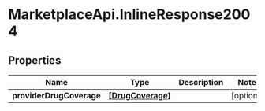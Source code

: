 # MarketplaceApi.InlineResponse2004

## Properties
Name | Type | Description | Notes
------------ | ------------- | ------------- | -------------
**providerDrugCoverage** | [**[DrugCoverage]**](DrugCoverage.md) |  | [optional] 


